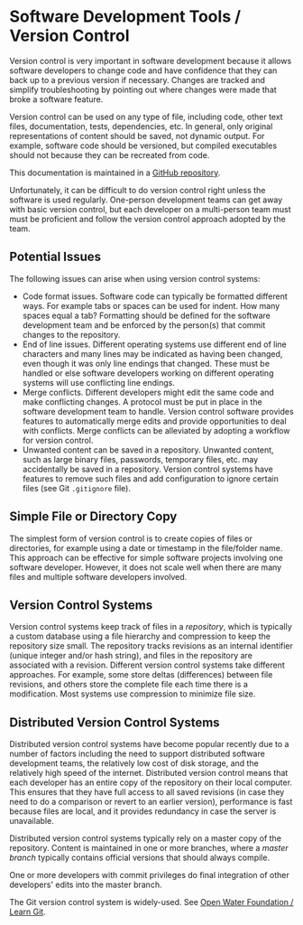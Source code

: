 # Software Development Tools / Version Control

Version control is very important in software development because it allows software developers to change code and
have confidence that they can back up to a previous version if necessary.
Changes are tracked and simplify troubleshooting by pointing out where changes were made that broke a software feature.

Version control can be used on any type of file, including code, other text files, documentation, tests, dependencies, etc.
In general, only original representations of content should be saved, not dynamic output.
For example, software code should be versioned, but compiled executables should not because they can be recreated from code.

This documentation is maintained in a [GitHub repository](https://github.com/OpenWaterFoundation/owf-learn-software-dev).

Unfortunately, it can be difficult to do version control right unless the software is used regularly.
One-person development teams can get away with basic version control,
but each developer on a multi-person team must must be proficient and follow the version control approach adopted by the team.

## Potential Issues

The following issues can arise when using version control systems:

* Code format issues.  Software code can typically be formatted different ways.  For example tabs or spaces can be used for indent.
How many spaces equal a tab?  Formatting should be defined for the software development team and be enforced by the
person(s) that commit changes to the repository.
* End of line issues.  Different operating systems use different end of line characters and many lines may be
indicated as having been changed, even though it was only line endings that changed.
These must be handled or else software developers working on different operating systems will use conflicting line endings.
* Merge conflicts.  Different developers might edit the same code and make conflicting changes.
A protocol must be put in place in the software development team to handle.
Version control software provides features to automatically merge edits and provide opportunities to deal with conflicts.
Merge conflicts can be alleviated by adopting a workflow for version control.
* Unwanted content can be saved in a repository.  Unwanted content, such as large binary files, passwords, temporary files, etc.
may accidentally be saved in a repository.  Version control systems have features to remove such files and
add configuration to ignore certain files (see Git `.gitignore` file).

## Simple File or Directory Copy

The simplest form of version control is to create copies of files or directories, for example using a date or timestamp in the file/folder name. 
This approach can be effective for simple software projects involving one software developer.
However, it does not scale well when there are many files and multiple software developers involved.

## Version Control Systems

Version control systems keep track of files in a *repository*, which is typically a custom database using a file hierarchy and compression to keep the repository size small.
The repository tracks revisions as an internal identifier (unique integer and/or hash string), and files in the repository are associated with a revision.
Different version control systems take different approaches.  For example, some store deltas (differences) between file revisions,
and others store the complete file each time there is a modification.
Most systems use compression to minimize file size.

## Distributed Version Control Systems

Distributed version control systems have become popular recently due to a number of factors including the need to support
distributed software development teams, the relatively low cost of disk storage, and the relatively high speed of the internet.
Distributed version control means that each developer has an entire copy of the repository on their local computer.
This ensures that they have full access to all saved revisions (in case they need to do a comparison or revert to an earlier version),
performance is fast because files are local, and it provides redundancy in case the server is unavailable.

Distributed version control systems typically rely on a master copy of the repository.
Content is maintained in one or more branches, where a *master branch* typically contains official versions that should always compile.

One or more developers with commit privileges do final integration of other developers' edits into the master branch.

The Git version control system is widely-used.  See [Open Water Foundation / Learn Git](http://learn.openwaterfoundation.org/owf-learn-git).
